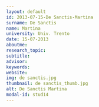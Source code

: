 ```yaml
---
layout: default 
id: 2013-07-15-De Sanctis-Martina
surname: De Sanctis
name: Martina
university: Univ. Trento
date: 15-07-2013
aboutme: 
research_topic: 
subtitle: 
advisor: 
keywords: 
website: 
img: de sanctis.jpg
thumbnail: de sanctis_thumb.jpg
alt: De Sanctis Martina
modal-id: stud14
---
```


